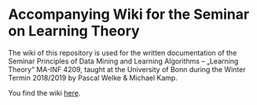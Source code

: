 # Accompanying Wiki for the Seminar on Learning Theory

The wiki of this repository is used for the written documentation of the Seminar Principles of Data Mining and Learning Algorithms – „Learning Theory“ MA-INF 4209, taught at the University of Bonn during the Winter Termin 2018/2019 by Pascal Welke & Michael Kamp.

You find the wiki <a href="https://github.com/pwelke/SeminarLearningTheory/wiki/Accompanying-Wiki-for-the-Seminar-on-Learning-Theory">here</a>.



